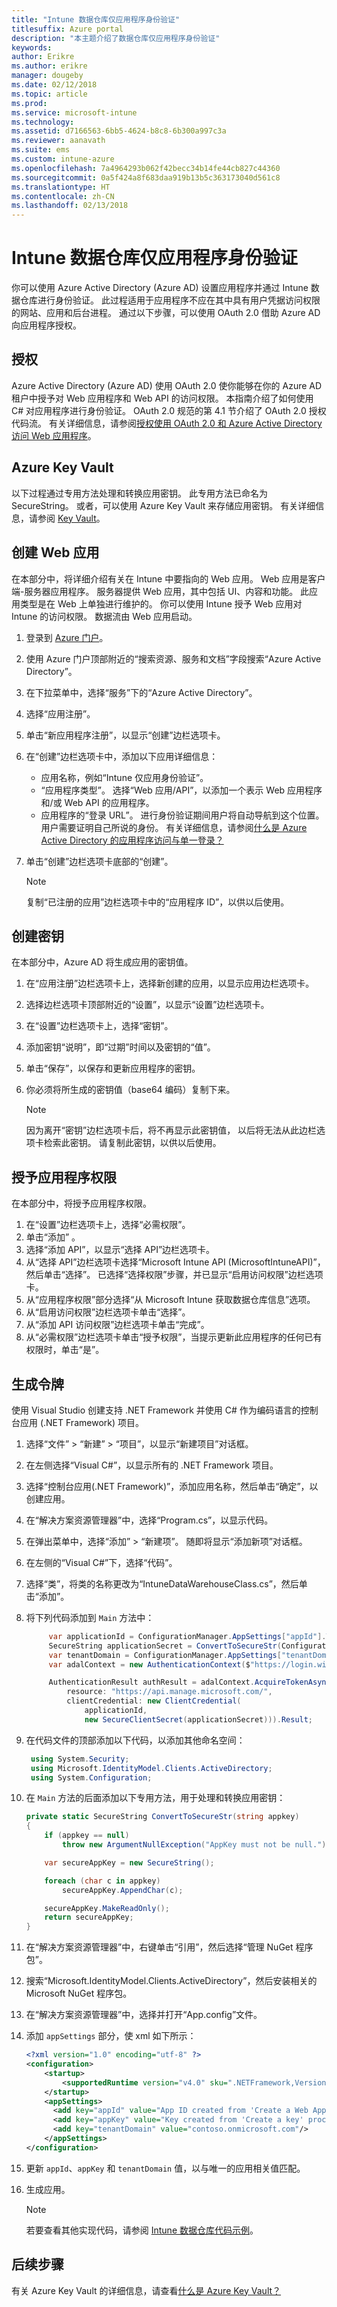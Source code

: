 ```yaml
---
title: "Intune 数据仓库仅应用程序身份验证"
titlesuffix: Azure portal
description: "本主题介绍了数据仓库仅应用程序身份验证"
keywords: 
author: Erikre
ms.author: erikre
manager: dougeby
ms.date: 02/12/2018
ms.topic: article
ms.prod: 
ms.service: microsoft-intune
ms.technology: 
ms.assetid: d7166563-6bb5-4624-b8c8-6b300a997c3a
ms.reviewer: aanavath
ms.suite: ems
ms.custom: intune-azure
ms.openlocfilehash: 7a4964293b062f42becc34b14fe44cb827c44360
ms.sourcegitcommit: 0a5f424a8f683daa919b13b5c363173040d561c8
ms.translationtype: HT
ms.contentlocale: zh-CN
ms.lasthandoff: 02/13/2018
---
```

# <a name="intune-data-warehouse-application-only-authentication"></a>Intune 数据仓库仅应用程序身份验证

你可以使用 Azure Active Directory (Azure AD) 设置应用程序并通过 Intune 数据仓库进行身份验证。 此过程适用于应用程序不应在其中具有用户凭据访问权限的网站、应用和后台进程。 通过以下步骤，可以使用 OAuth 2.0 借助 Azure AD 向应用程序授权。

## <a name="authorization"></a>授权

Azure Active Directory (Azure AD) 使用 OAuth 2.0 使你能够在你的 Azure  AD 租户中授予对 Web 应用程序和 Web  API 的访问权限。 本指南介绍了如何使用 C# 对应用程序进行身份验证。 OAuth 2.0 规范的第 4.1 节介绍了 OAuth 2.0 授权代码流。 有关详细信息，请参阅[授权使用 OAuth 2.0 和 Azure Active Directory 访问 Web 应用程序](https://docs.microsoft.com/azure/active-directory/develop/active-directory-protocols-oauth-code)。


## <a name="azure-keyvault"></a>Azure Key Vault

以下过程通过专用方法处理和转换应用密钥。 此专用方法已命名为 SecureString。 或者，可以使用 Azure Key Vault 来存储应用密钥。 有关详细信息，请参阅 [Key Vault](https://azure.microsoft.com/services/key-vault/)。

## <a name="create-a-web-app"></a>创建 Web 应用

在本部分中，将详细介绍有关在 Intune 中要指向的 Web 应用。 Web 应用是客户端-服务器应用程序。 服务器提供 Web 应用，其中包括 UI、内容和功能。 此应用类型是在 Web 上单独进行维护的。 你可以使用 Intune 授予 Web 应用对 Intune 的访问权限。 数据流由 Web 应用启动。 

1.  登录到 [Azure 门户](https://portal.azure.com)。
2.  使用 Azure 门户顶部附近的“搜索资源、服务和文档”字段搜索“Azure Active Directory”。
3.  在下拉菜单中，选择“服务”下的“Azure Active Directory”。
4.  选择“应用注册”。
5.  单击“新应用程序注册”，以显示“创建”边栏选项卡。
6.  在“创建”边栏选项卡中，添加以下应用详细信息：

    - 应用名称，例如“Intune 仅应用身份验证”。
    - “应用程序类型”。 选择“Web 应用/API”，以添加一个表示 Web 应用程序和/或 Web API 的应用程序。
    - 应用程序的“登录 URL”。 进行身份验证期间用户将自动导航到这个位置。 用户需要证明自己所说的身份。 有关详细信息，请参阅[什么是 Azure Active Directory 的应用程序访问与单一登录？](https://docs.microsoft.com/azure/active-directory/active-directory-appssoaccess-whatis)

7.  单击“创建”边栏选项卡底部的“创建”。

    >[!NOTE] 
    > 复制“已注册的应用”边栏选项卡中的“应用程序 ID”，以供以后使用。

## <a name="create-a-key"></a>创建密钥

在本部分中，Azure AD 将生成应用的密钥值。

1.  在“应用注册”边栏选项卡上，选择新创建的应用，以显示应用边栏选项卡。
2.  选择边栏选项卡顶部附近的“设置”，以显示“设置”边栏选项卡。
3.  在“设置”边栏选项卡上，选择“密钥”。
4.  添加密钥“说明”，即“过期”时间以及密钥的“值”。
5.  单击“保存”，以保存和更新应用程序的密钥。
6.  你必须将所生成的密钥值（base64 编码）复制下来。

    >[!NOTE] 
    > 因为离开“密钥”边栏选项卡后，将不再显示此密钥值， 以后将无法从此边栏选项卡检索此密钥。 请复制此密钥，以供以后使用。

## <a name="grant-application-permissions"></a>授予应用程序权限

在本部分中，将授予应用程序权限。

1.  在“设置”边栏选项卡上，选择“必需权限”。
2.  单击“添加” 。
3.  选择“添加 API”，以显示“选择 API”边栏选项卡。
4.  从“选择 API”边栏选项卡选择“Microsoft Intune API (MicrosoftIntuneAPI)”，然后单击“选择”。 已选择“选择权限”步骤，并已显示“启用访问权限”边栏选项卡。
5.  从“应用程序权限”部分选择“从 Microsoft Intune 获取数据仓库信息”选项。
6.  从“启用访问权限”边栏选项卡单击“选择”。
7.  从“添加 API 访问权限”边栏选项卡单击“完成”。
8.  从“必需权限”边栏选项卡单击“授予权限”，当提示更新此应用程序的任何已有权限时，单击“是”。

## <a name="generate-token"></a>生成令牌

使用 Visual Studio 创建支持 .NET Framework 并使用 C# 作为编码语言的控制台应用 (.NET Framework) 项目。

1.  选择“文件” > “新建” > “项目”，以显示“新建项目”对话框。
2.  在左侧选择“Visual C#”，以显示所有的 .NET Framework 项目。
3.  选择“控制台应用(.NET Framework)”，添加应用名称，然后单击“确定”，以创建应用。
4.  在“解决方案资源管理器”中，选择“Program.cs”，以显示代码。
5.  在弹出菜单中，选择“添加” > “新建项”。 随即将显示“添加新项”对话框。
6.  在左侧的“Visual C#”下，选择“代码”。
7.  选择“类”，将类的名称更改为“IntuneDataWarehouseClass.cs”，然后单击“添加”。
8.  将下列代码添加到 <code>Main</code> 方法中：

    ``` csharp
         var applicationId = ConfigurationManager.AppSettings["appId"].ToString();
         SecureString applicationSecret = ConvertToSecureStr(ConfigurationManager.AppSettings["appKey"].ToString()); // Load as SecureString from configuration file or secret store (i.e. Azure KeyVault)
         var tenantDomain = ConfigurationManager.AppSettings["tenantDomain"].ToString();
         var adalContext = new AuthenticationContext($"https://login.windows.net/" + tenantDomain + "/oauth2/token");
    
         AuthenticationResult authResult = adalContext.AcquireTokenAsync(
             resource: "https://api.manage.microsoft.com/",
             clientCredential: new ClientCredential(
                 applicationId,
                 new SecureClientSecret(applicationSecret))).Result;
    ``` 

9. 在代码文件的顶部添加以下代码，以添加其他命名空间：

    ``` csharp
     using System.Security;
     using Microsoft.IdentityModel.Clients.ActiveDirectory;
     using System.Configuration;
    ``` 

10. 在 <code>Main</code> 方法的后面添加以下专用方法，用于处理和转换应用密钥：

    ``` csharp
    private static SecureString ConvertToSecureStr(string appkey)
    {
        if (appkey == null)
            throw new ArgumentNullException("AppKey must not be null.");
    
        var secureAppKey = new SecureString();
    
        foreach (char c in appkey)
            secureAppKey.AppendChar(c);
    
        secureAppKey.MakeReadOnly();
        return secureAppKey;
    }
    ```

11. 在“解决方案资源管理器”中，右键单击“引用”，然后选择“管理 NuGet 程序包”。
12. 搜索“Microsoft.IdentityModel.Clients.ActiveDirectory”，然后安装相关的 Microsoft NuGet 程序包。
13. 在“解决方案资源管理器”中，选择并打开“App.config”文件。
14. 添加 <code>appSettings</code> 部分，使 xml 如下所示：

    ``` xml
    <?xml version="1.0" encoding="utf-8" ?>
    <configuration>
        <startup> 
            <supportedRuntime version="v4.0" sku=".NETFramework,Version=v4.6.1" />
        </startup>
        <appSettings>
          <add key="appId" value="App ID created from 'Create a Web App' procedure"/>
          <add key="appKey" value="Key created from 'Create a key' procedure" />
          <add key="tenantDomain" value="contoso.onmicrosoft.com"/>
        </appSettings>
    </configuration>
    ``` 

15. 更新 <code>appId</code>、<code>appKey</code> 和 <code>tenantDomain</code> 值，以与唯一的应用相关值匹配。
16. 生成应用。

    >[!NOTE] 
    > 若要查看其他实现代码，请参阅 [Intune 数据仓库代码示例](https://github.com/Microsoft/Intune-Data-Warehouse/tree/master/Samples/CSharp )。

## <a name="next-steps"></a>后续步骤
有关 Azure Key Vault 的详细信息，请查看[什么是 Azure Key Vault？](https://docs.microsoft.com/azure/key-vault/key-vault-whatis)

